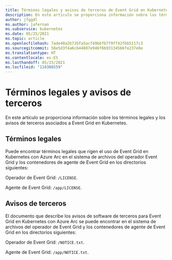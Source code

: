 ```yaml
---
title: Términos legales y avisos de terceros de Event Grid en Kubernetes con Azure Arc
description: En este artículo se proporciona información sobre los términos legales y los avisos de terceros asociados a Event Grid en Kubernetes.
author: jfggdl
ms.author: jafernan
ms.subservice: kubernetes
ms.date: 05/25/2021
ms.topic: article
ms.openlocfilehash: 7ade40a2b72bfa5acf49bbfb7f9ff42fbb5117c3
ms.sourcegitcommit: 58e5d3f4a6cb44607e946f6b931345b6fe237e0e
ms.translationtype: HT
ms.contentlocale: es-ES
ms.lasthandoff: 05/25/2021
ms.locfileid: "110386559"
---
```

# <a name="legal-terms-and-third-party-notices"></a>Términos legales y avisos de terceros
En este artículo se proporciona información sobre los términos legales y los avisos de terceros asociados a Event Grid en Kubernetes. 

## <a name="legal-terms"></a>Términos legales 

Puede encontrar términos legales que rigen el uso de Event Grid en Kubernetes con Azure Arc en el sistema de archivos del operador Event Grid y los contenedores de agente de Event Grid en los directorios siguientes: 

Operador de Event Grid: ``/LICENSE``.

Agente de Event Grid: ``/app/LICENSE``.


## <a name="third-party-notices"></a>Avisos de terceros

El documento que describe los avisos de software de terceros para Event Grid en Kubernetes con Azure Arc se puede encontrar en el sistema de archivos del operador de Event Grid y los contenedores de agente de Event Grid en los directorios siguientes:

Operador de Event Grid: ``/NOTICE.txt``.

Agente de Event Grid: ``/app/NOTICE.txt``.

